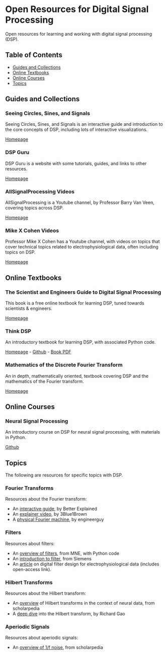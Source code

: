 # Open Resources for Digital Signal Processing

Open resources for learning and working with digital signal processing (DSP).

## Table of Contents

- [Guides and Collections](#guides-and-collections)
- [Online Textbooks](#online-textbooks)
- [Online Courses](#online-courses)
- [Topics](#topics)

## Guides and Collections

### Seeing Circles, Sines, and Signals

Seeing Circles, Sines, and Signals is an interactive guide and introduction to the core concepts of DSP, including lots of interactive visualizations.

[Homepage](https://jackschaedler.github.io/circles-sines-signals/)

### DSP Guru

DSP Guru is a website with some tutorials, guides, and links to other resources.

[Homepage](https://dspguru.com)

### AllSignalProcessing Videos

AllSignalProcessing is a Youtube channel, by Professor Barry Van Veen, covering topics across DSP.

[Homepage](https://www.youtube.com/user/allsignalprocessing/)

### Mike X Cohen Videos

Professor Mike X Cohen has a Youtube channel, with videos on topics that cover technical topics related to electrophysiological data, often including topics on DSP.

[Homepage](https://www.youtube.com/channel/UCUR_LsXk7IYyueSnXcNextQ/)

## Online Textbooks

### The Scientist and Engineers Guide to Digital Signal Processing

This book is a free online textbook for learning DSP, tuned towards scientists & engineers.

[Homepage](https://www.dspguide.com/)

### Think DSP

An introductory textbook for learning DSP, with associated Python code.

[Homepage](https://greenteapress.com/wp/think-dsp/) -
[Github](https://github.com/AllenDowney/ThinkDSP) -
[Book PDF](https://greenteapress.com/thinkdsp/thinkdsp.pdf)

### Mathematics of the Discrete Fourier Transform

An in depth, mathematically oriented, textbook covering DSP and the mathematics of the Fourier transform.

[Homepage](https://ccrma.stanford.edu/~jos/mdft/mdft.html)

## Online Courses

### Neural Signal Processing

An introductory course on DSP for neural signal processing, with materials in Python.

[Github](https://github.com/rdgao/COGS118C)

## Topics

The following are resources for specific topics with DSP.

### Fourier Transforms

Resources about the Fourier transform:
- An [interactive guide](https://betterexplained.com/articles/an-interactive-guide-to-the-fourier-transform/), by Better Explained
- An [explainer video](https://www.youtube.com/watch?v=spUNpyF58BY), by 3Blue1Brown
- A [physical Fourier machine](https://hackaday.com/2014/11/18/harmonic-analyzer-mechanical-fourier-computer/), by engineerguy

### Filters

Resources about filters:
- An [overview of filters](https://martinos.org/mne/stable/auto_tutorials/discussions/plot_background_filtering.html), from MNE, with Python code
- An [introduction to filter](https://community.plm.automation.siemens.com/t5/Testing-Knowledge-Base/Introduction-to-Filters-FIR-versus-IIR/ta-p/520959), from Siemens
- An [article](https://app.dimensions.ai/details/publication/pub.1019839915) on digital filter design for electrophysiological data (includes open-access link).

### Hilbert Transforms

Resources about the Hilbert transform:
- An [overview](http://www.scholarpedia.org/article/Hilbert_transform_for_brain_waves) of Hilbert transforms in the context of neural data, from scholarpedia
- A [deep dive](http://www.rdgao.com/roemerhasit_Hilbert_Transform/) into the Hilbert transform, by Richard Gao

### Aperiodic Signals

Resources about aperiodic signals:
- An [overview of 1/f noise](http://www.scholarpedia.org/article/1/f_noise), from scholarpedia
